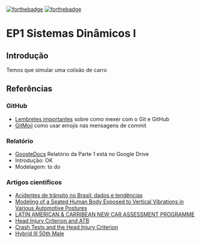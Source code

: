 [![forthebadge](https://forthebadge.com/images/badges/built-with-science.svg)](https://forthebadge.com) [![forthebadge](https://forthebadge.com/images/badges/pretty-risque.svg)](https://forthebadge.com)

# EP1 Sistemas Dinâmicos I

## Introdução

Temos que simular uma colisão de carro

## Referências

### GitHub

- [Lembretes importantes](./Primeiros_passos.md) sobre como mexer com o Git e GitHub  
- [GitMoji](https://gitmoji.carloscuesta.me/) como usar emojis nas mensagens de commit

### Relatório

- [GoogleDocs](https://docs.google.com/document/d/1OCPeX--nWaFGrolZmGS_LkGoKSdJ5N84zqZnsJw4B5c/edit?usp=sharing) Relatório da Parte 1 está no Google Drive
- Introdução: OK
- Modelagem: to do

### Artigos científicos

- [Acidentes de trânsito no Brasil: dados e tendências](https://www.scielosp.org/article/csp/1994.v10suppl1/S19-S44/)
- [Modeling of a Seated Human Body Exposed to Vertical Vibrations in Various Automotive
Postures](https://pdfs.semanticscholar.org/e314/6dfa2ca316f51fbd3acae27c4d6997e5a1ee.pdf)
- [LATIN AMERICAN & CARRIBEAN NEW CAR ASSESSMENT PROGRAMME](https://www.latinncap.com/data/protocolos/LatinNCAPAdultAssessmentProtocolv3.1front_and_side_2016.pdf)
- [Head Injury Criterion and ATB](http://mchenrysoftware.com/HIC%20and%20the%20ATB.pdf)
- [Crash Tests and the Head Injury Criterion](https://pdfs.semanticscholar.org/9791/b477e6081376219d5fa3526ea4da185e626b.pdf)
- [Hybrid III 50th Male](http://www.humaneticsatd.com/crash-test-dummies/frontal-impact/hiii-50m)

